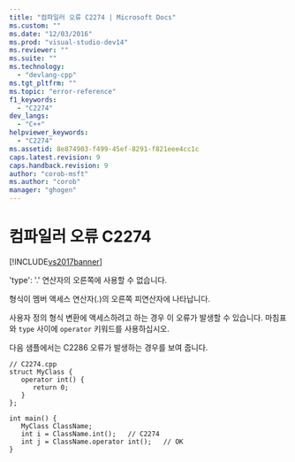 ```yaml
---
title: "컴파일러 오류 C2274 | Microsoft Docs"
ms.custom: ""
ms.date: "12/03/2016"
ms.prod: "visual-studio-dev14"
ms.reviewer: ""
ms.suite: ""
ms.technology: 
  - "devlang-cpp"
ms.tgt_pltfrm: ""
ms.topic: "error-reference"
f1_keywords: 
  - "C2274"
dev_langs: 
  - "C++"
helpviewer_keywords: 
  - "C2274"
ms.assetid: 8e874903-f499-45ef-8291-f821eee4cc1c
caps.latest.revision: 9
caps.handback.revision: 9
author: "corob-msft"
ms.author: "corob"
manager: "ghogen"
---
```

# 컴파일러 오류 C2274
[!INCLUDE[vs2017banner](../../assembler/inline/includes/vs2017banner.md)]

'type': '.' 연산자의 오른쪽에 사용할 수 없습니다.  
  
 형식이 멤버 액세스 연산자\(.\)의 오른쪽 피연산자에 나타납니다.  
  
 사용자 정의 형식 변환에 액세스하려고 하는 경우 이 오류가 발생할 수 있습니다.  마침표와 `type` 사이에 `operator` 키워드를 사용하십시오.  
  
 다음 샘플에서는 C2286 오류가 발생하는 경우를 보여 줍니다.  
  
```  
// C2274.cpp  
struct MyClass {  
   operator int() {  
      return 0;  
   }  
};  
  
int main() {  
   MyClass ClassName;  
   int i = ClassName.int();   // C2274  
   int j = ClassName.operator int();   // OK  
}  
```